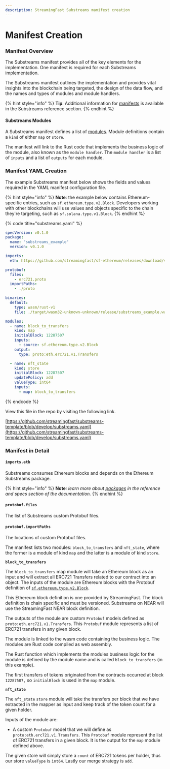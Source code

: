 ```yaml
---
description: StreamingFast Substreams manifest creation
---
```


# Manifest Creation

### Manifest Overview

The Substreams manifest provides all of the key elements for the implementation. One manifest is required for each Substreams implementation.&#x20;

The Substreams manifest outlines the implementation and provides vital insights into the blockchain being targeted, the design of the data flow, and the names and types of modules and module handlers.

{% hint style="info" %}
**Tip**: Additional information for [manifests](../reference-and-specs/manifests.md) is available in the Substreams reference section.
{% endhint %}

#### Substreams Modules

A Substreams manifest defines a list of [modules](../concepts/modules.md). Module definitions contain a `kind` of either `map` or `store`.&#x20;

The manifest will link to the Rust code that implements the business logic of the module, also known as the `module handler`. The `module handler` is a list of `inputs` and a list of `outputs` for each module.

### Manifest YAML Creation

The example Substreams manifest below shows the fields and values required in the YAML manifest configuration file.

{% hint style="info" %}
**Note**: the example below contains Ethereum-specific entries, such as `sf.ethereum.type.v2.Block`. Developers working with other blockchains will use values and objects specific to the chain they're targeting, such as `sf.solana.type.v1.Block`.
{% endhint %}

{% code title="substreams.yaml" %}
```yaml
specVersion: v0.1.0
package:
  name: "substreams_example"
  version: v0.1.0

imports:
  eth: https://github.com/streamingfast/sf-ethereum/releases/download/v0.10.2/ethereum-v0.10.4.spkg

protobuf:
  files:
    - erc721.proto
  importPaths:
    - ./proto

binaries:
  default:
    type: wasm/rust-v1
    file: ./target/wasm32-unknown-unknown/release/substreams_example.wasm

modules:
  - name: block_to_transfers
    kind: map
    initialBlock: 12287507
    inputs:
      - source: sf.ethereum.type.v2.Block
    output:
      type: proto:eth.erc721.v1.Transfers

  - name: nft_state
    kind: store
    initialBlock: 12287507
    updatePolicy: add
    valueType: int64
    inputs:
      - map: block_to_transfers

```
{% endcode %}

View this file in the repo by visiting the following link.

[https://github.com/streamingfast/substreams-template/blob/develop/substreams.yaml](https://github.com/streamingfast/substreams-template/blob/develop/substreams.yaml)

### Manifest in Detail

#### `imports.eth`&#x20;

Substreams consumes Ethereum blocks and depends on the Ethereum Substreams package.&#x20;

{% hint style="info" %}
**Note**_:_ _learn more about_ [_packages_](../reference-and-specs/packages.md) _in the reference and specs section of the documentation._
{% endhint %}

#### `protobuf.files`

The list of Substreams custom Protobuf files.&#x20;

#### `protobuf.importPaths`

The locations of custom Protobuf files.

The manifest lists two modules: `block_to_transfers` and `nft_state`, where the former is a module of kind `map` and the latter is a module of kind `store`.

**`block_to_transfers`**

The `block_to_transfers` map module will take an Ethereum block as an input and will extract all ERC721 Transfers related to our contract into an object. The inputs of the module are Ethereum blocks with the Protobuf definition of [`sf.ethereum.type.v2.Block`](https://github.com/streamingfast/firehose-ethereum/blob/develop/proto/sf/ethereum/type/v2/type.proto).&#x20;

This Ethereum block definition is one provided by  StreamingFast. The block definition is chain specific and must be versioned. Substreams on NEAR will use the StreamingFast NEAR block definition.

The outputs of the module are custom `Protobuf` models  defined as `proto:eth.erc721.v1.Transfers`. This `Protobuf` module represents a list of ERC721 transfers in any given block.

The module is linked to the wasm code containing the business logic. The modules are Rust code compiled as web assembly.&#x20;

The Rust function which implements the modules business logic for the module is defined by the module name and is called `block_to_transfers` (in this example).

The first transfers of tokens originated from the contracts occurred at block `12287507,` so `initialBlock` is used in the `map` module.

**`nft_state`**

The `nft_state` `store` module will take the transfers per block that we have extracted in the mapper as input and keep track of the token count for a given holder.&#x20;

Inputs of the module are:

* A custom `Protobuf` model that we will define as `proto:eth.erc721.v1.Transfers`. This `Protobuf` module represent the list of ERC721 transfers in a given block. It is the output for the `map` module defined above.

The given store will simply store a `count` of ERC721 tokens per holder, thus our store `valueType` is `int64`. Lastly our merge strategy is `add.`
